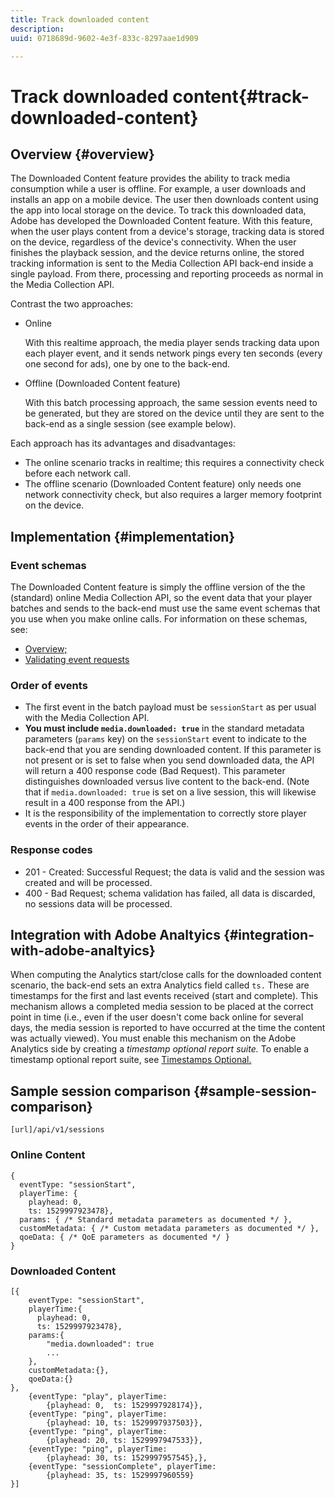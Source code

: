 ```yaml
---
title: Track downloaded content
description: 
uuid: 0718689d-9602-4e3f-833c-8297aae1d909

---
```


# Track downloaded content{#track-downloaded-content}

## Overview {#overview}

The Downloaded Content feature provides the ability to track media consumption while a user is offline. For example, a user downloads and installs an app on a mobile device. The user then downloads content using the app into local storage on the device. To track this downloaded data, Adobe has developed the Downloaded Content feature. With this feature, when the user plays content from a device's storage, tracking data is stored on the device, regardless of the device's connectivity. When the user finishes the playback session, and the device returns online, the stored tracking information is sent to the Media Collection API back-end inside a single payload. From there, processing and reporting proceeds as normal in the Media Collection API.

Contrast the two approaches:

* Online

   With this realtime approach, the media player sends tracking data upon each player event, and it sends network pings every ten seconds (every one second for ads), one by one to the back-end. 

* Offline (Downloaded Content feature)

   With this batch processing approach, the same session events need to be generated, but they are stored on the device until they are sent to the back-end as a single session (see example below). 
   
Each approach has its advantages and disadvantages: 
* The online scenario tracks in realtime; this requires a connectivity check before each network call.
* The offline scenario (Downloaded Content feature) only needs one network connectivity check, but also requires a larger memory footprint on the device.

## Implementation {#implementation}

### Event schemas

The Downloaded Content feature is simply the offline version of the the (standard) online Media Collection API, so the event data that your player batches and sends to the back-end must use the same event schemas that you use when you make online calls. For information on these schemas, see: 
* [Overview;](/help/media-collection-api/mc-api-overview.md) 
* [Validating event requests](/help/media-collection-api/mc-api-impl/mc-api-validate-reqs.md)

### Order of events

* The first event in the batch payload must be `sessionStart` as per usual with the Media Collection API.
* **You must include `media.downloaded: true`** in the standard metadata parameters (`params` key) on the `sessionStart` event to indicate to the back-end that you are sending downloaded content. If this parameter is not present or is set to false when you send downloaded data, the API will return a 400 response code (Bad Request). This parameter distinguishes downloaded versus live content to the back-end. (Note that if `media.downloaded: true` is set on a live session, this will likewise result in a 400 response from the API.)
* It is the responsibility of the implementation to correctly store player events in the order of their appearance.

### Response codes

* 201 - Created: Successful Request; the data is valid and the session was created and will be processed.
* 400 - Bad Request; schema validation has failed, all data is discarded, no sessions data will be processed.

## Integration with Adobe Analtyics {#integration-with-adobe-analtyics}

When computing the Analytics start/close calls for the downloaded content scenario, the back-end sets an extra Analytics field called `ts.` These are timestamps for the first and last events received (start and complete). This mechanism allows a completed media session to be placed at the correct point in time (i.e., even if the user doesn't come back online for several days, the media session is reported to have occurred at the time the content was actually viewed). You must enable this mechanism on the Adobe Analytics side by creating a _timestamp optional report suite._ To enable a timestamp optional report suite, see [Timestamps Optional.](https://docs.adobe.com/content/help/en/analytics/admin/admin-tools/timestamp-optional.html)

## Sample session comparison {#sample-session-comparison}

```
[url]/api/v1/sessions
```

### Online Content

  ```
  { 
    eventType: "sessionStart", 
    playerTime: { 
      playhead: 0,  
      ts: 1529997923478},  
    params: { /* Standard metadata parameters as documented */ },  
    customMetadata: { /* Custom metadata parameters as documented */ },  
    qoeData: { /* QoE parameters as documented */ } 
  }
  ```

### Downloaded Content 

```
[{ 
    eventType: "sessionStart", 
    playerTime:{
      playhead: 0, 
      ts: 1529997923478},  
    params:{
        "media.downloaded": true
        ...
    }, 
    customMetadata:{},  
    qoeData:{} 
}, 
    {eventType: "play", playerTime:
        {playhead: 0,  ts: 1529997928174}}, 
    {eventType: "ping", playerTime:
        {playhead: 10, ts: 1529997937503}}, 
    {eventType: "ping", playerTime:
        {playhead: 20, ts: 1529997947533}}, 
    {eventType: "ping", playerTime:
        {playhead: 30, ts: 1529997957545},}, 
    {eventType: "sessionComplete", playerTime:
        {playhead: 35, ts: 1529997960559} 
}]
```

